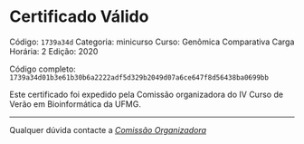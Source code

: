 # Certificado Válido

Código: `1739a34d`
Categoria: minicurso
Curso: Genômica Comparativa
Carga Horária: 2
Edição: 2020


Código completo: `1739a34d01b3e61b30b6a2222adf5d329b2049d07a6ce647f8d56438ba0699bb`


Este certificado foi expedido pela Comissão organizadora do IV Curso de Verão em Bioinformática da UFMG.

----

Qualquer dúvida contacte a [_Comissão Organizadora_](<mailto:cursobioinfoufmg@gmail.com$subject=[Certificados]>)

